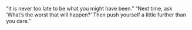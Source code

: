 “It is never too late to be what you might have been.” 
“Next time, ask ‘What’s the worst that will happen?’ Then push yourself a little further than you dare.”
